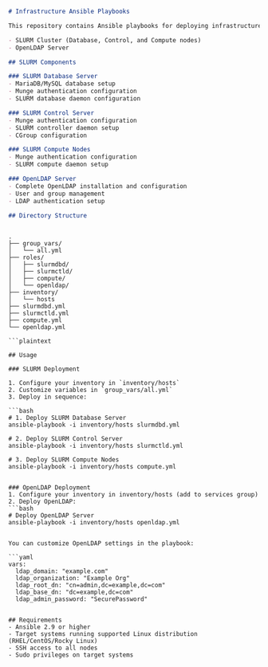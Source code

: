 ```markdown
# Infrastructure Ansible Playbooks

This repository contains Ansible playbooks for deploying infrastructure components including:

- SLURM Cluster (Database, Control, and Compute nodes)
- OpenLDAP Server

## SLURM Components

### SLURM Database Server
- MariaDB/MySQL database setup
- Munge authentication configuration
- SLURM database daemon configuration

### SLURM Control Server
- Munge authentication configuration
- SLURM controller daemon setup
- CGroup configuration

### SLURM Compute Nodes
- Munge authentication configuration
- SLURM compute daemon setup

### OpenLDAP Server
- Complete OpenLDAP installation and configuration
- User and group management
- LDAP authentication setup

## Directory Structure

 ```

```

.
├── group_vars/
│   └── all.yml
├── roles/
│   ├── slurmdbd/
│   ├── slurmctld/
│   ├── compute/
│   └── openldap/
├── inventory/
│   └── hosts
├── slurmdbd.yml
├── slurmctld.yml
├── compute.yml
└── openldap.yml

```plaintext

## Usage

### SLURM Deployment

1. Configure your inventory in `inventory/hosts`
2. Customize variables in `group_vars/all.yml`
3. Deploy in sequence:

```bash
# 1. Deploy SLURM Database Server
ansible-playbook -i inventory/hosts slurmdbd.yml

# 2. Deploy SLURM Control Server
ansible-playbook -i inventory/hosts slurmctld.yml

# 3. Deploy SLURM Compute Nodes
ansible-playbook -i inventory/hosts compute.yml
 ```

```

### OpenLDAP Deployment
1. Configure your inventory in inventory/hosts (add to services group)
2. Deploy OpenLDAP:
```bash
# Deploy OpenLDAP Server
ansible-playbook -i inventory/hosts openldap.yml
 ```

```

You can customize OpenLDAP settings in the playbook:

```yaml
vars:
  ldap_domain: "example.com"
  ldap_organization: "Example Org"
  ldap_root_dn: "cn=admin,dc=example,dc=com"
  ldap_base_dn: "dc=example,dc=com"
  ldap_admin_password: "SecurePassword"
 ```

```

## Requirements
- Ansible 2.9 or higher
- Target systems running supported Linux distribution (RHEL/CentOS/Rocky Linux)
- SSH access to all nodes
- Sudo privileges on target systems

